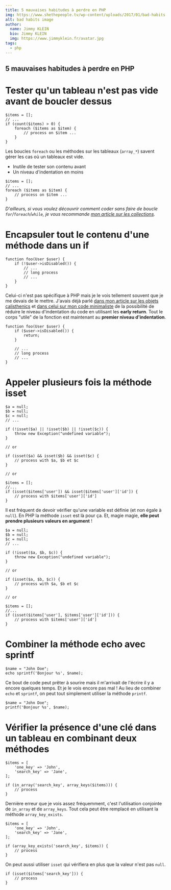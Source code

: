 ```yaml
---
title: 5 mauvaises habitudes à perdre en PHP
img: https://www.shethepeople.tv/wp-content/uploads/2017/01/bad-habits.png
alt: bad habits image
author: 
  name: Jimmy KLEIN
  bio: Jimmy KLEIN
  img: https://www.jimmyklein.fr/avatar.jpg
tags: 
  - php
---
```


## 5 mauvaises habitudes à perdre en PHP

Tester qu'un tableau n'est pas vide avant de boucler dessus
===========================================================

```
$items = [];
// ...
if (count($items) > 0) {
    foreach ($items as $item) {
        // process on $item ...
    }
}
```

Les boucles `foreach` ou les méthodes sur les tableaux (`array_*`) savent gérer les cas où un tableaux est vide.

-   Inutile de tester son contenu avant
-   Un niveau d'indentation en moins

```
$items = [];
// ...
foreach ($items as $item) {
    // process on $item ...
}
```

*D'ailleurs, si vous voulez découvrir comment coder sans faire de boucle `for`/`foreach`/`while`, je vous recommande [mon article sur les collections](https://www.jimmyklein.fr/refactoring-to-collections/).*

Encapsuler tout le contenu d'une méthode dans un if
===================================================

```
function foo(User $user) {
    if (!$user->isDisabled()) {
        // ...
        // long process
        // ...
    }
}
```

Celui-ci n'est pas spécifique à PHP mais je le vois tellement souvent que je me devais de le mettre. J'avais déjà parlé [dans mon article sur les objets calisthenics](https://www.jimmyklein.fr/les-objets-calisthenics/) et [dans celui sur mon code minimaliste](https://www.jimmyklein.fr/mon-code-minimaliste/) de la possibilité de réduire le niveau d'indentation du code en utilisant les **early return**. Tout le corps "utile" de la fonction est maintenant au **premier niveau d'indentation**.

```
function foo(User $user) {
    if ($user->isDisabled()) {
        return;
    }

    // ...
    // long process
    // ...
}
```

Appeler plusieurs fois la méthode isset
=======================================

```
$a = null;
$b = null;
$c = null;
// ...

if (!isset($a) || !isset($b) || !isset($c)) {
    throw new Exception("undefined variable");
}

// or

if (isset($a) && isset($b) && isset($c) {
    // process with $a, $b et $c
}

// or

$items = [];
//...
if (isset($items['user']) && isset($items['user']['id']) {
    // process with $items['user']['id']
}
```

Il est fréquent de devoir vérifier qu'une variable est définie (et non égale à `null`). En PHP la méthode `isset` est là pour ça. Et, magie magie, **elle peut prendre plusieurs valeurs en argument** !

```
$a = null;
$b = null;
$c = null;
// ...

if (!isset($a, $b, $c)) {
    throw new Exception("undefined variable");
}

// or

if (isset($a, $b, $c)) {
    // process with $a, $b et $c
}

// or

$items = [];
//...
if (isset($items['user'], $items['user']['id'])) {
    // process with $items['user']['id']
}
```

Combiner la méthode echo avec sprintf
=====================================

```
$name = "John Doe";
echo sprintf('Bonjour %s', $name);
```

Ce bout de code peut prêter à sourire mais il m'arrivait de l'écrire il y a encore quelques temps. Et je le vois encore pas mal ! Au lieu de combiner `echo` et `sprintf`, on peut tout simplement utiliser la méthode `printf`.

```
$name = "John Doe";
printf('Bonjour %s', $name);
```

Vérifier la présence d'une clé dans un tableau en combinant deux méthodes
=========================================================================

```
$items = [
    'one_key' => 'John',
    'search_key' => 'Jane',
];

if (in_array('search_key', array_keys($items))) {
    // process
}
```

Dernière erreur que je vois assez fréquemment, c'est l'utilisation conjointe de `in_array` et de `array_keys`. Tout cela peut être remplacé en utilisant la méthode `array_key_exists`.

```
$items = [
    'one_key' => 'John',
    'search_key' => 'Jane',
];

if (array_key_exists('search_key', $items)) {
    // process
}
```

On peut aussi utiliser `isset` qui vérifiera en plus que la valeur n'est pas `null`.

```
if (isset($items['search_key'])) {
    // process
}
```